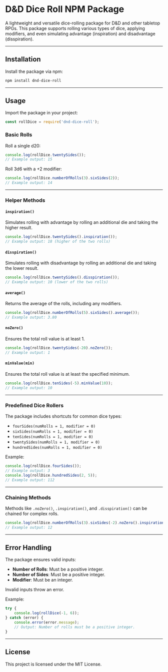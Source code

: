 # D&D Dice Roll NPM Package

A lightweight and versatile dice-rolling package for D&D and other tabletop RPGs. This package supports rolling various types of dice, applying modifiers, and even simulating advantage (inspiration) and disadvantage (disspiration).

---

## Installation

Install the package via npm:

```bash
npm install dnd-dice-roll
```

---

## Usage

Import the package in your project:

```javascript
const rollDice = require('dnd-dice-roll');
```

### Basic Rolls

Roll a single d20:

```javascript
console.log(rollDice.twentySides());
// Example output: 15
```

Roll 3d6 with a +2 modifier:

```javascript
console.log(rollDice.numberOfRolls(3).sixSides(2));
// Example output: 14
```

---

### Helper Methods

#### `inspiration()`
Simulates rolling with advantage by rolling an additional die and taking the higher result.

```javascript
console.log(rollDice.twentySides().inspiration());
// Example output: 18 (higher of the two rolls)
```

#### `disspiration()`
Simulates rolling with disadvantage by rolling an additional die and taking the lower result.

```javascript
console.log(rollDice.twentySides().disspiration());
// Example output: 10 (lower of the two rolls)
```

#### `average()`
Returns the average of the rolls, including any modifiers.

```javascript
console.log(rollDice.numberOfRolls(5).sixSides().average());
// Example output: 3.80
```

#### `noZero()`
Ensures the total roll value is at least 1.

```javascript
console.log(rollDice.twentySides(-20).noZero());
// Example output: 1
```

#### `minValue(min)`
Ensures the total roll value is at least the specified minimum.

```javascript
console.log(rollDice.tenSides(-5).minValue(10));
// Example output: 10
```

---

### Predefined Dice Rollers

The package includes shortcuts for common dice types:

- `fourSides(numRolls = 1, modifier = 0)`
- `sixSides(numRolls = 1, modifier = 0)`
- `tenSides(numRolls = 1, modifier = 0)`
- `twentySides(numRolls = 1, modifier = 0)`
- `hundredSides(numRolls = 1, modifier = 0)`

Example:

```javascript
console.log(rollDice.fourSides());
// Example output: 3
console.log(rollDice.hundredSides(2, 5));
// Example output: 112
```

---

### Chaining Methods

Methods like `.noZero()`, `.inspiration()`, and `.disspiration()` can be chained for complex rolls.

```javascript
console.log(rollDice.numberOfRolls(3).sixSides(-2).noZero().inspiration());
// Example output: 12
```

---

## Error Handling

The package ensures valid inputs:

- **Number of Rolls**: Must be a positive integer.
- **Number of Sides**: Must be a positive integer.
- **Modifier**: Must be an integer.

Invalid inputs throw an error.

Example:

```javascript
try {
    console.log(rollDice(-1, 6));
} catch (error) {
    console.error(error.message);
    // Output: Number of rolls must be a positive integer.
}
```

---

## License

This project is licensed under the MIT License.
